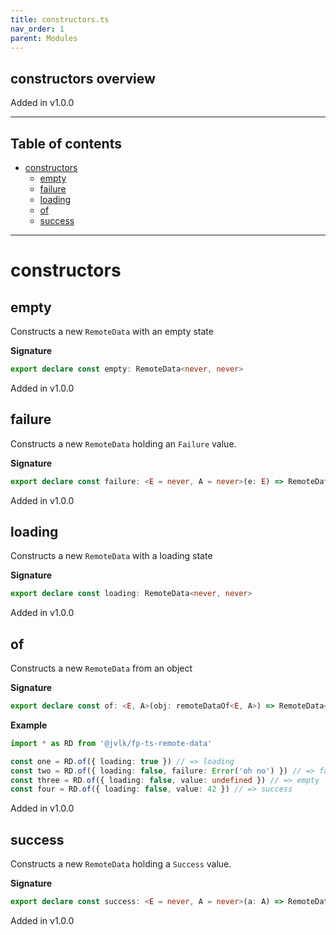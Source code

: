 ```yaml
---
title: constructors.ts
nav_order: 1
parent: Modules
---
```


## constructors overview

Added in v1.0.0

---

<h2 class="text-delta">Table of contents</h2>

- [constructors](#constructors)
  - [empty](#empty)
  - [failure](#failure)
  - [loading](#loading)
  - [of](#of)
  - [success](#success)

---

# constructors

## empty

Constructs a new `RemoteData` with an empty state

**Signature**

```ts
export declare const empty: RemoteData<never, never>
```

Added in v1.0.0

## failure

Constructs a new `RemoteData` holding an `Failure` value.

**Signature**

```ts
export declare const failure: <E = never, A = never>(e: E) => RemoteData<E, A>
```

Added in v1.0.0

## loading

Constructs a new `RemoteData` with a loading state

**Signature**

```ts
export declare const loading: RemoteData<never, never>
```

Added in v1.0.0

## of

Constructs a new `RemoteData` from an object

**Signature**

```ts
export declare const of: <E, A>(obj: remoteDataOf<E, A>) => RemoteData<E, A>
```

**Example**

```ts
import * as RD from '@jvlk/fp-ts-remote-data'

const one = RD.of({ loading: true }) // => loading
const two = RD.of({ loading: false, failure: Error('oh no') }) // => failure
const three = RD.of({ loading: false, value: undefined }) // => empty
const four = RD.of({ loading: false, value: 42 }) // => success
```

Added in v1.0.0

## success

Constructs a new `RemoteData` holding a `Success` value.

**Signature**

```ts
export declare const success: <E = never, A = never>(a: A) => RemoteData<E, A>
```

Added in v1.0.0
